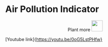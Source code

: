 # Air Pollution Indicator


<p align="center">
	Plant more <img src="/images/tree.svg" width="35" height="35" />
</p>

[Youtube link]{https://youtu.be/0oG5LstPHfw}
